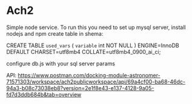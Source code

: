 # Ach2
Simple node service.
To run this you need to set up mysql server, install nodejs and npm
create table in shema:

CREATE TABLE `used_vars` (
  `variable` int NOT NULL
) ENGINE=InnoDB DEFAULT CHARSET=utf8mb4 COLLATE=utf8mb4_0900_ai_ci;

configure db.js with your sql server params

API: https://www.postman.com/docking-module-astronomer-71571303/workspace/ach2publicworkspace/api/69a4cf00-ba68-46dc-94a3-b08c73038eb8?version=2e1f8e43-e137-4128-9a05-fd7d3ddb684b&tab=overview
